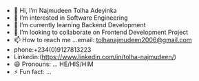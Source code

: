 - 👋 Hi, I’m Najmudeen Tolha Adeyinka
- 👀 I’m interested in Software Engineering
- 🌱 I’m currently learning Backend Development
- 💞️ I’m looking to collaborate on Frontend Development Project
- 📫 How to reach me ...email: tolhanajmudeen2006@gmail.com
- phone:+234(0)9127813223
- Linkedin:(https://www.linkedin.com/in/tolha-najmudeen/)
- 😄 Pronouns: ... HE/HIS/HIM
- ⚡ Fun fact: ... 

<!---
Tolha127/Tolha127 is a ✨ special ✨ repository because its `README.md` (this file) appears on your GitHub profile.
You can click the Preview link to take a look at your changes.
--->
